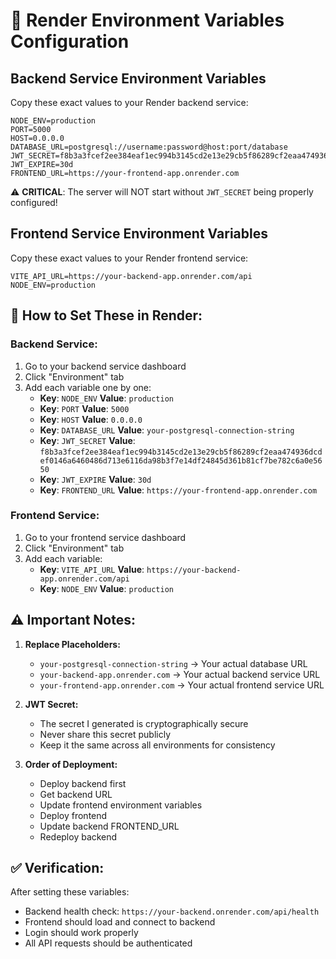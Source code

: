 # 🔐 Render Environment Variables Configuration

## **Backend Service Environment Variables**

Copy these exact values to your Render backend service:

```
NODE_ENV=production
PORT=5000
HOST=0.0.0.0
DATABASE_URL=postgresql://username:password@host:port/database
JWT_SECRET=f8b3a3fcef2ee384eaf1ec994b3145cd2e13e29cb5f86289cf2eaa474936dcdef0146a6460486d713e6116da98b3f7e14df24845d361b81cf7be782c6a0e5650
JWT_EXPIRE=30d
FRONTEND_URL=https://your-frontend-app.onrender.com
```

⚠️ **CRITICAL**: The server will NOT start without `JWT_SECRET` being properly configured!

## **Frontend Service Environment Variables**

Copy these exact values to your Render frontend service:

```
VITE_API_URL=https://your-backend-app.onrender.com/api
NODE_ENV=production
```

## **🔧 How to Set These in Render:**

### **Backend Service:**
1. Go to your backend service dashboard
2. Click "Environment" tab
3. Add each variable one by one:
   - **Key**: `NODE_ENV` **Value**: `production`
   - **Key**: `PORT` **Value**: `5000`
   - **Key**: `HOST` **Value**: `0.0.0.0`
   - **Key**: `DATABASE_URL` **Value**: `your-postgresql-connection-string`
   - **Key**: `JWT_SECRET` **Value**: `f8b3a3fcef2ee384eaf1ec994b3145cd2e13e29cb5f86289cf2eaa474936dcdef0146a6460486d713e6116da98b3f7e14df24845d361b81cf7be782c6a0e5650`
   - **Key**: `JWT_EXPIRE` **Value**: `30d`
   - **Key**: `FRONTEND_URL` **Value**: `https://your-frontend-app.onrender.com`

### **Frontend Service:**
1. Go to your frontend service dashboard
2. Click "Environment" tab
3. Add each variable:
   - **Key**: `VITE_API_URL` **Value**: `https://your-backend-app.onrender.com/api`
   - **Key**: `NODE_ENV` **Value**: `production`

## **⚠️ Important Notes:**

1. **Replace Placeholders:**
   - `your-postgresql-connection-string` → Your actual database URL
   - `your-backend-app.onrender.com` → Your actual backend service URL
   - `your-frontend-app.onrender.com` → Your actual frontend service URL

2. **JWT Secret:**
   - The secret I generated is cryptographically secure
   - Never share this secret publicly
   - Keep it the same across all environments for consistency

3. **Order of Deployment:**
   - Deploy backend first
   - Get backend URL
   - Update frontend environment variables
   - Deploy frontend
   - Update backend FRONTEND_URL
   - Redeploy backend

## **✅ Verification:**

After setting these variables:
- Backend health check: `https://your-backend.onrender.com/api/health`
- Frontend should load and connect to backend
- Login should work properly
- All API requests should be authenticated
